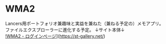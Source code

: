 # WMA2
Lancers用ポートフォリオ兼趣味と実益を兼ねた（兼ねる予定の）メモアプリ。ファイルエクスプローラーに進化する予定。
↓サイト本体↓  
[!WMA2 - ログインページ](https://st-gallery.net/favicon.ico)](https://st-gallery.net/)
